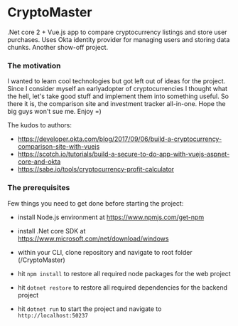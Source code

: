 # CryptoMaster
.Net core 2 + Vue.js app to compare cryptocurrency listings and store user purchases. Uses Okta identity provider for managing users and storing data chunks. Another show-off project.

### The motivation
I wanted to learn cool technologies but got left out of ideas for the project. 
Since I consider myself an earlyadopter of cryptocurrencies I thought what the hell, let's take good stuff and implement them into something useful. 
So there it is, the comparison site and investment tracker all-in-one. Hope the big guys won't sue me. Enjoy =)

The kudos to authors:
* https://developer.okta.com/blog/2017/09/06/build-a-cryptocurrency-comparison-site-with-vuejs
* https://scotch.io/tutorials/build-a-secure-to-do-app-with-vuejs-aspnet-core-and-okta
* https://sabe.io/tools/cryptocurrency-profit-calculator

### The prerequisites
Few things you need to get done before starting the project:
* install Node.js environment at https://www.npmjs.com/get-npm
* install .Net core SDK at https://www.microsoft.com/net/download/windows

* within your CLI, clone repository and navigate to root folder (/CryptoMaster)
* hit `npm install` to restore all required node packages for the web project
* hit `dotnet restore` to restore all required dependencies for the backend project
* hit `dotnet run` to start the project and navigate to `http://localhost:50237`
